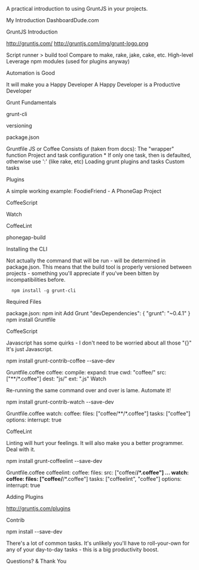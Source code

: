 A practical introduction to using GruntJS in your projects.

My Introduction
  DashboardDude.com

GruntJS Introduction

  http://gruntjs.com/
  http://gruntjs.com/img/grunt-logo.png

  Script runner > build tool
    Compare to make, rake, jake, cake, etc.
    High-level
    Leverage npm modules (used for plugins anyway)

Automation is Good

  It will make you a Happy Developer
  A Happy Developer is a Productive Developer

Grunt Fundamentals

  grunt-cli

  versioning

  package.json

  Gruntfile
    JS or Coffee
    Consists of (taken from docs):
      The "wrapper" function
      Project and task configuration
        * If only one task, then is defaulted, otherwise use ':' (like rake, etc)
      Loading grunt plugins and tasks
      Custom tasks

Plugins

A simple working example: FoodieFriend - A PhoneGap Project

  CoffeeScript

  Watch

  CoffeeLint

  phonegap-build

Installing the CLI

  Not actually the command that will be run - will be determined in
package.json. This means that the build tool is properly versioned between
projects - something you'll appreciate if you've been bitten by
incompatibilities before.

	  npm install -g grunt-cli

Required Files

  package.json: npm init
    Add Grunt "devDependencies": { "grunt": "~0.4.1" }
    npm install
  Gruntfile
    <Basic Configuration>

CoffeeScript

  Javascript has some quirks - I don't need to be worried about all those "{}"
  It's just Javascript.

  npm install grunt-contrib-coffee --save-dev

  Gruntfile.coffee
    coffee:
      compile:
        expand: true
        cwd: "coffee/"
        src: ["**/*.coffee"]
        dest: "js/"
        ext: ".js"
Watch

  Re-running the same command over and over is lame.
  Automate it!

  npm install grunt-contrib-watch --save-dev

  Gruntfile.coffee
    watch:
      coffee:
        files: ["coffee/**/*.coffee"]
        tasks: ["coffee"]
        options:
          interrupt: true

CoffeeLint

  Linting will hurt your feelings. It will also make you a better programmer.
  Deal with it.

  npm install grunt-coffeelint --save-dev

  Gruntfile.coffee
    coffeelint:
      coffee:
        files:
          src: ["coffee/**/*.coffee"]
  ...
    watch:
      coffee:
        files: ["coffee/**/*.coffee"]
        tasks: ["coffeelint", "coffee"]
        options:
          interrupt: true


Adding Plugins

  http://gruntjs.com/plugins

  Contrib

  npm install <module> --save-dev

  There's a lot of common tasks. It's unlikely you'll have to roll-your-own for
any of your day-to-day tasks - this is a big productivity boost.

Questions? & Thank You

